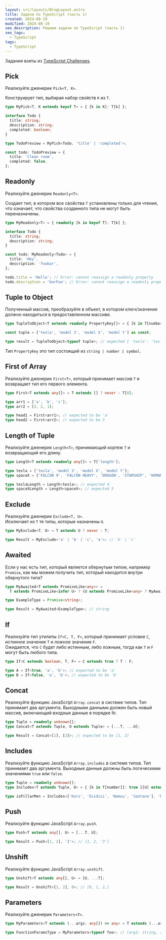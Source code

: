 ```yaml
---
layout: src/layouts/BlogLayout.astro
title: Задачи по TypeScript (часть 1)
created: 2024-08-19
modified: 2024-08-19
seo_description: Решаем задачи по TypeScript (часть 1)
seo_tags:
  - TypeScript
tags:
  - TypeScript
---
```


Задания взяты из [TypeScript Challenges](https://github.com/type-challenges/type-challenges).

## Pick

Реализуйте дженерик `Pick<T, K>`.

Конструирует тип, выбирая набор свойств `K` из `T`.

```typescript
type MyPick<T, K extends keyof T> = { [k in K]: T[k] };

interface Todo {
  title: string;
  description: string;
  completed: boolean;
}

type TodoPreview = MyPick<Todo, 'title' | 'completed'>;

const todo: TodoPreview = {
  title: 'Clean room',
  completed: false,
};
```

## Readonly

Реализуйте дженерик `Readonly<T>`.

Создает тип, в котором все свойства `T` установлены только для чтения, что означает, что свойства созданного типа не могут быть переназначены.

```typescript
type MyReadonly<T> = { readonly [k in keyof T]: T[k] };

interface Todo {
  title: string;
  description: string;
}

const todo: MyReadonly<Todo> = {
  title: 'Hey',
  description: 'foobar',
};

todo.title = 'Hello'; // Error: cannot reassign a readonly property
todo.description = 'barFoo'; // Error: cannot reassign a readonly property
```

## Tuple to Object

Полученный массив, преобразуйте в объект, в котором ключ/значение должно находиться в предоставленном массиве.

```typescript
type TupleToObject<T extends readonly PropertyKey[]> = { [k in T[number]]: k };

const tuple = ['tesla', 'model 3', 'model X', 'model Y'] as const;

type result = TupleToObject<typeof tuple>; // expected { 'tesla': 'tesla', 'model 3': 'model 3', 'model X': 'model X', 'model Y': 'model Y'}
```

Тип `PropertyKey` это тип состоящий из `string | number | symbol`.

## First of Array

Реализуйте дженерик `First<T>`, который принимает массив `T` и возвращает тип его первого элемента.

```typescript
type First<T extends any[]> = T extends [] ? never : T[0];

type arr1 = ['a', 'b', 'c'];
type arr2 = [3, 2, 1];

type head1 = First<arr1>; // expected to be 'a'
type head2 = First<arr2>; // expected to be 3
```

## Length of Tuple

Реализуйте дженерик `Length<T>`, принимающий кортеж `T` и возвращающий его длину.

```typescript
type Length<T extends readonly any[]> = T['length'];

type tesla = ['tesla', 'model 3', 'model X', 'model Y'];
type spaceX = ['FALCON 9', 'FALCON HEAVY', 'DRAGON', 'STARSHIP', 'HUMAN SPACEFLIGHT'];

type teslaLength = Length<tesla>; // expected 4
type spaceXLength = Length<spaceX>; // expected 5
```

## Exclude

Реализуйте дженерик `Exclude<T, U>`.  
Исключает из `T` те типы, которые назначены `U`.

```typescript
type MyExclude<T, U> = T extends U ? never : T;

type Result = MyExclude<'a' | 'b' | 'c', 'a'>; // 'b' | 'c'
```

## Awaited

Если у нас есть тип, который является обернутым типом, например `Promise`, как мы можем получить тип, который находится внутри обернутого типа?

```typescript
type MyAwaited<T extends PromiseLike<any>> =
  T extends PromiseLike<infer U> ? (U extends PromiseLike<any> ? MyAwaited<U> : U) : never;

type ExampleType = Promise<string>;

type Result = MyAwaited<ExampleType>; // string
```

## If

Реализуйте тип утилиты `If<C, T, F>`, который принимает условие `C`, истинное значение `T` и ложное значение `F`.  
Ожидается, что `C` будет либо истинным, либо ложным, тогда как `T` и `F` могут быть любого типа.

```typescript
type If<C extends boolean, T, F> = C extends true ? T : F;

type A = If<true, 'a', 'b'>; // expected to be 'a'
type B = If<false, 'a', 'b'>; // expected to be 'b'
```

## Concat

Реализуйте функцию JavaScript `Array.concat` в системе типов. Тип принимает два аргумента. Выходными данными должен быть новый массив, включающий входные данные в порядке ltr.

```typescript
type Tuple = readonly unknown[];
type Concat<T extends Tuple, U extends Tuple> = [...T, ...U];

type Result = Concat<[1], [2]>; // expected to be [1, 2]
```

## Includes

Реализуйте функцию JavaScript `Array.includes` в системе типов. Тип принимает два аргумента. Выходные данные должны быть логическими значениями `true` или `false`.

```typescript
type Tuple = readonly unknown[];
type Includes<T extends Tuple, U> = { [k in T[number]]: true }[U] extends true ? true : false;

type isPillarMen = Includes<['Kars', 'Esidisi', 'Wamuu', 'Santana'], 'Dio'>; // expected to be `false`
```

## Push

Реализуйте функцию JavaScript `Array.push`.

```typescript
type Push<T extends any[], U> = [...T, U];

type Result = Push<[1, 2], '3'>; // [1, 2, '3']
```

## Unshift

Реализуйте функцию JavaScript `Array.unshift`.

```typescript
type Unshift<T extends any[], U> = [U, ...T];

type Result = Unshift<[1, 2], 0>; // [0, 1, 2,]
```

## Parameters

Реализуйте дженерик `Parameters<T>`.

```typescript
type MyParameters<T extends (...args: any[]) => any> = T extends (...args: infer U) => any ? U : never;

type FunctionParamsType = MyParameters<typeof foo>; // [arg1: string, arg2: number]
```
